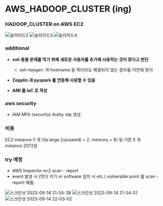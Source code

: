 # AWS_HADOOP_CLUSTER (ing)
### HADOOP_CLUSTER on AWS EC2

![슬라이드2](https://github.com/OwenKimcertified/AWS_HADOOP_CLUSTER/assets/99598620/23315313-7902-4e58-90dd-70ddfab30de2)
![슬라이드3](https://github.com/OwenKimcertified/AWS_HADOOP_CLUSTER/assets/99598620/8564b8ec-4dfa-4fd6-a16d-306275968d86)
![슬라이드4](https://github.com/OwenKimcertified/AWS_HADOOP_CLUSTER/assets/99598620/184af305-28af-44e2-ab88-d942d789025e)

### additional
- **ssh 충돌 문제를 막기 위해 새로운 사용자를 추가해 사용하는 것이 맞다고 판단**
  - ssh-keygen -R hostname 을 하더라도 해결되지 않는 경우를 미연에 방지

- **Zepplin 과 pyspark 를 연동해 사용할 수 있음**

- **AMI 를 IaC 로 작성**

### aws security
- IAM MFA (security) Authy otp 생성.

### 비용
EC2 instance 5 개 t3a.large [cpu(amd) = 2, memory = 8] 일 기준 5 개 instance 2072원

### try 예정
- AWS Inspector ec2 scan - report 
- event 발생 시 (껏다 키기 or software 설치 시 etc.) vulnerable point 를 scan - report 해줌.

![스크린샷 2023-09-14 21-54-38](https://github.com/OwenKimcertified/AWS_HADOOP_CLUSTER/assets/99598620/982fdec9-7e06-4cf7-a1e2-dfe338f19779)
![스크린샷 2023-09-14 21-54-51](https://github.com/OwenKimcertified/AWS_HADOOP_CLUSTER/assets/99598620/ebe6831c-25b6-4180-b39e-609aed449fa4)
![스크린샷 2023-09-14 22-03-02](https://github.com/OwenKimcertified/AWS_HADOOP_CLUSTER/assets/99598620/2ce4eba5-4396-45bb-a466-e73852d1ad74)
